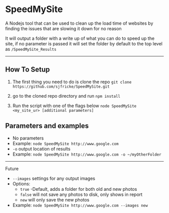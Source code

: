 # SpeedMySite
A Nodejs tool that can be used to clean up the load time of websites by finding the issues that are slowing it down for no reason

It will output a folder with a write up of what you can do to speed up the site, if no parameter is passed it will set the folder by default to the top level as `/SpeedMySite_Results`

-------

## How To Setup
1. The first thing you need to do is clone the repo
`git clone https://github.com/sjfricke/SpeedMySite.git`

2. go to the cloned repo directory and run
`npm install`

3. Run the script with one of the flags below
`node SpeedMySite <my_site_ur> [additional parameters]`

## Parameters and examples

  * No parameters
   * Example: `node SpeedMySite http://www.google.com`
  * `-o` output location of results
   * Example: `node SpeedMySite http://www.google.com -o ~/myOtherFolder`
  
  -------
  Future
  
  * `--images` settings for any output images
   * Options:
     * `true` -Default, adds a folder for both old and new photos
     * `false` will not save any photos to disk, only shows in report
     * `new` will only save the new photos
   * Example: `node SpeedMySite http://www.google.com --images new`
